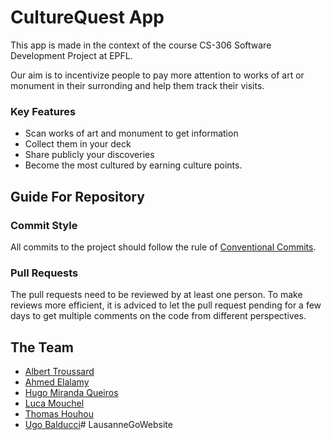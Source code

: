 # CultureQuest App

This app is made in the context of the course CS-306 Software Development Project at EPFL.

Our aim is to incentivize people to pay more attention to works of art or monument in their surronding and help them track their visits.

### Key Features
- Scan works of art and monument to get information
- Collect them in your deck
- Share publicly your discoveries
- Become the most cultured by earning culture points.

## Guide For Repository
### Commit Style
All commits to the project should follow the rule of [Conventional Commits](https://www.conventionalcommits.org/fr/v1.0.0-beta.3/).

### Pull Requests
The pull requests need to be reviewed by at least one person. To make reviews more efficient, it is adviced to let the pull request pending for a few days to get multiple comments on the code from different perspectives.

## The Team
- [Albert Troussard](https://github.com/alberttkt)
- [Ahmed Elalamy](https://github.com/aelalamy42)
- [Hugo Miranda Queiros](https://github.com/hmiranda-queiros)
- [Luca Mouchel](https://github.com/lucamouchel)
- [Thomas Houhou](https://github.com/Th0h0)
- [Ugo Balducci](https://github.com/TheGuyWithoutH)# LausanneGoWebsite
